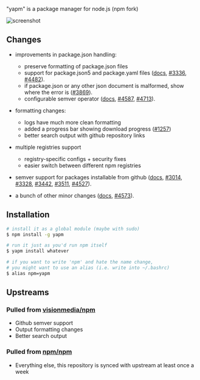 "yapm" is a package manager for node.js (npm fork)

![screenshot](https://raw.github.com/rlidwka/yapm/master/changes/images/main.png)

## Changes

  - improvements in package.json handling:
    - preserve formatting of package.json files
    - support for package.json5 and package.yaml files ([docs](https://github.com/rlidwka/yapm/blob/master/changes/package-yaml.md), [#3336](https://github.com/isaacs/npm/issues/3336), [#4482](https://github.com/npm/npm/issues/4482)).
    - if package.json or any other json document is malformed, show where the error is ([#3869](https://github.com/npm/npm/issues/3869)).
    - configurable semver operator ([docs](https://github.com/rlidwka/yapm/blob/master/changes/semver-range.md), [#4587](https://github.com/npm/npm/issues/4587), [#4713](https://github.com/npm/npm/issues/4713)).

  - formatting changes:
    - logs have much more clean formatting
    - added a progress bar showing download progress ([#1257](https://github.com/npm/npm/issues/4587))
    - better search output with github repository links

  - multiple registries support
    - registry-specific configs + security fixes
    - easier switch between different npm registries

  - semver support for packages installable from github ([docs](https://github.com/rlidwka/yapm/blob/master/changes/github-semver.md), [#3014](https://github.com/npm/npm/issues/3014), [#3328](https://github.com/npm/npm/issues/3328), [#3442](https://github.com/npm/npm/issues/3442), [#3511](https://github.com/npm/npm/issues/3511), [#4527](https://github.com/npm/npm/issues/4527)).

  - a bunch of other minor changes ([docs](https://github.com/rlidwka/yapm/blob/master/changes/minor-fixes.md), [#4573](https://github.com/npm/npm/issues/4573)).

## Installation

```sh
# install it as a global module (maybe with sudo)
$ npm install -g yapm

# run it just as you'd run npm itself
$ yapm install whatever

# if you want to write 'npm' and hate the name change,
# you might want to use an alias (i.e. write into ~/.bashrc)
$ alias npm=yapm
```

## Upstreams

### Pulled from [visionmedia/npm](https://github.com/visionmedia/npm)

  - Github semver support
  - Output formatting changes
  - Better search output

### Pulled from [npm/npm](https://github.com/npm/npm)

  - Everything else, this repository is synced with upstream at least once a week

